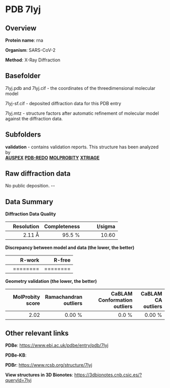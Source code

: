 # PDB 7lyj

## Overview

**Protein name**: rna

**Organism**: SARS-CoV-2

**Method**: X-Ray Diffraction



## Basefolder

7lyj.pdb and 7lyj.cif - the coordinates of the threedimensional molecular model

7lyj-sf.cif - deposited diffraction data for this PDB entry

7lyj.mtz - structure factors after automatic refinement of molecular model against the diffraction data.

## Subfolders





**validation** - contains validation reports. This structure has been analyzed by <br>[**AUSPEX**](https://github.com/thorn-lab/coronavirus_structural_task_force/tree/master/pdb/rna/SARS-CoV-2/7lyj/validation/auspex) [**PDB-REDO**](https://github.com/thorn-lab/coronavirus_structural_task_force/tree/master/pdb/rna/SARS-CoV-2/7lyj/validation/pdb-redo) [**MOLPROBITY**](https://github.com/thorn-lab/coronavirus_structural_task_force/tree/master/pdb/rna/SARS-CoV-2/7lyj/validation/molprobity) [**XTRIAGE**](https://github.com/thorn-lab/coronavirus_structural_task_force/blob/master/pdb/rna/SARS-CoV-2/7lyj/validation/Xtriage_output.log)   



## Raw diffraction data

No public deposition. --<br> 

## Data Summary
**Diffraction Data Quality**

|   | Resolution | Completeness| I/sigma |
|---|-------------:|----------------:|--------------:|
|   |2.11 Å|95.5  %|<img width=50/>10.60|

**Discrepancy between model and data (the lower, the better)**

|   | **R-work**| **R-free**   
|---|-------------:|----------------:|           
||========|========|

**Geometry validation (the lower, the better)**

|   |**MolProbity<br>score**| **Ramachandran<br>outliers** | **CaBLAM<br>Conformation outliers** | **CaBLAM<br>CA outliers** |
|---|-------------:|----------------:|----------------:|----------------:|
||  2.02|  0.00 %|0.0 %|0.00 %|

 

 



## Other relevant links 
**PDBe**:  https://www.ebi.ac.uk/pdbe/entry/pdb/7lyj

**PDBe-KB**:  
 
**PDBr**: https://www.rcsb.org/structure/7lyj 

**View structures in 3D Bionotes**: https://3dbionotes.cnb.csic.es/?queryId=7lyj

